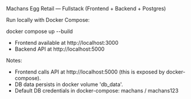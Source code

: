 Machans Egg Retail — Fullstack (Frontend + Backend + Postgres)

Run locally with Docker Compose:

  docker compose up --build

- Frontend available at http://localhost:3000
- Backend API at http://localhost:5000

Notes:
- Frontend calls API at http://localhost:5000 (this is exposed by docker-compose).
- DB data persists in docker volume 'db_data'.
- Default DB credentials in docker-compose: machans / machans123
